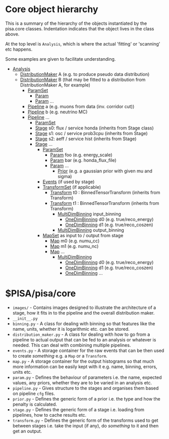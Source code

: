 # Core object hierarchy
This is a summary of the hierarchy of the objects instantiated by the pisa.core
classes. Indentation indicates that the object lives in the class above.

At the top level is `Analysis`, which is where the actual 'fitting' or 'scanning' etc
happens.

Some examples are given to facilitate understanding.

* [Analysis](/pisa/core/analysis.py)
  * [DistributionMaker](/pisa/core/distribution_maker.py) A (e.g. to produce pseudo data distribution)
  * [DistributionMaker](/pisa/core/distribution_maker.py) B (that may be fitted to a distribution from DistributionMaker A, for example)
    * [ParamSet](/pisa/core/param.py)
      * [Param](/pisa/core/param.py)
      * [Param](/pisa/core/param.py) ...
    * [Pipeline](/pisa/core/pipeline.py) a (e.g. muons from data (inv. corridor cut))
    * [Pipeline](/pisa/core/pipeline.py) b (e.g. neutrino MC)
    * [Pipeline](/pisa/core/pipeline.py) ...
      * [ParamSet](/pisa/core/param.py)
      * [Stage](/pisa/core/stage.py) s0: flux / service honda (inherits from Stage class)
      * [Stage](/pisa/core/stage.py) s1: osc / service prob3cpu (inherits from Stage)
      * [Stage](/pisa/core/stage.py) s2: aeff / service hist (inherits from Stage)
      * [Stage](/pisa/core/stage.py) ...
        * [ParamSet](/pisa/core/param.py)
          * [Param](/pisa/core/param.py) foo (e.g. energy_scale)
          * [Param](/pisa/core/param.py) bar (e.g. honda_flux_file)
          * [Param](/pisa/core/param.py) ...
            * [Prior](/pisa/core/prior.py) (e.g. a gaussian prior with given mu and sigma) 
        * [Events](/pisa/core/events.py) (if used by stage)
        * [TransformSet](/pisa/core/transform.py) (if applicable)
          * [Transform](/pisa/core/transform.py) t0 : BinnedTensorTransform (inherits from Transform)
          * [Transform](/pisa/core/transform.py) t1 : BinnedTensorTransform (inherits from Transform)
            * [MultiDimBinning](/pisa/core/binning.py) input_binning
              * [OneDimBinning](/pisa/core/binning.py) d0 (e.g. true/reco_energy)
              * [OneDimBinning](/pisa/core/binning.py) d1 (e.g. true/reco_coszen)
            * [MultiDimBinning](/pisa/core/binning.py) output_binning
        * [MapSet](/pisa/core/map.py) as input to / output from stage
          * [Map](/pisa/core/map.py) m0 (e.g. numu_cc)
          * [Map](/pisa/core/map.py) m1 (e.g. numu_nc)
          * [Map](/pisa/core/map.py) ...
            * [MultiDimBinning](/pisa/core/binning.py)
              * [OneDimBinning](/pisa/core/binning.py) d0 (e.g. true/reco_energy)
              * [OneDimBinning](/pisa/core/binning.py) d1 (e.g. true/reco_coszen)
              * [OneDimBinning](/pisa/core/binning.py) ...

# $PISA/pisa/core

* `images/` - Contains images designed to illustrate the architecture of a stage, how it fits in to the pipeline and the overall distribution maker.
* `__init__.py`
* `binning.py` - A class for dealing with binning so that features like the name, units, whether it is logarithmic etc. can be stored.
* `distribution_maker.py` - A class for dealing with how to go from a pipeline to actual output that can be fed to an analysis or whatever is needed. This can deal with combining multiple pipelines.
* `events.py` - A storage container for the raw events that can be then used to create _something_ e.g. a `Map` or a `Transform`.
* `map.py` - A storage container for the output histograms so that much more information can be easily kept with it e.g. name, binning, errors, units etc.
* `param.py` - Defines the behaviour of parameters i.e. the name, expected values, any priors, whether they are to be varied in an analysis etc.
* `pipeline.py` - Gives structure to the stages and organises them based on pipeline `cfg` files. 
* `prior.py` - Defines the generic form of a prior i.e. the type and how the penalty is calculated.
* `stage.py` - Defines the generic form of a stage i.e. loading from pipelines, how to cache results etc.
* `transform.py` - Defines the generic form of the transforms used to get between stages i.e. take the input (if any), do _something_ to it and then get an output. 
